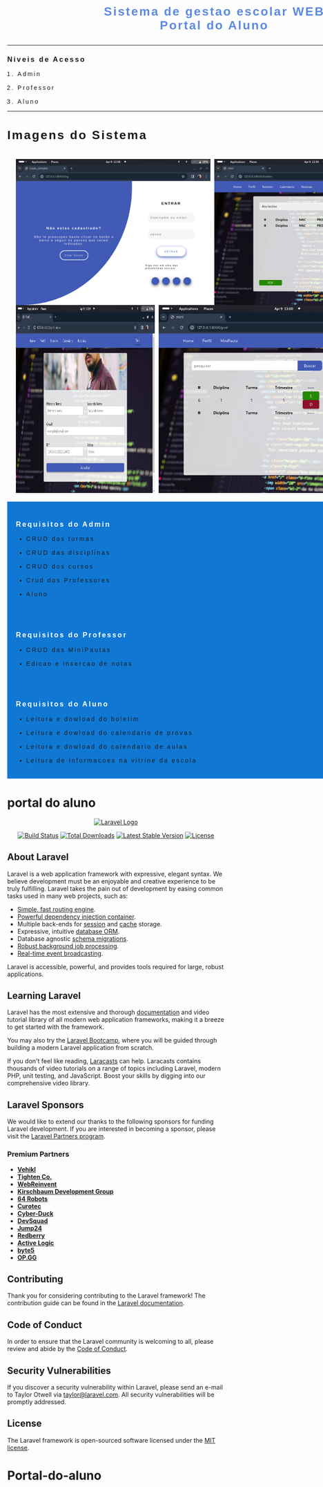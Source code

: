 <div style="width: 100vw; margin: auto; padding: 0; letter-spacing: 3px; font-family: sans-serif;">
    <h1 style="padding: 10px; color: rgb(92, 138, 224); text-align: center;">Sistema de gestao escolar WEB <br> Portal do Aluno</h1>

<hr>
<div>
<h3>Niveis de Acesso</h3>
<ol style=" display: flex; flex-direction: column; gap: 16px;">
    <li>Admin</li>
    <li>Professor</li>
    <li>Aluno</li>
</ol>
</div>
<hr>
<div>
    <h1>Imagens do Sistema</h1>
    <div style="display: flex; width: 100%; padding: 20px; gap: 1%; flex-wrap: wrap; box-sizing: border-box;">
        <img src="git/Screenshot from 2024-04-09 12-58-49.png" alt="" width="49%">
        <img src="git/Screenshot from 2024-04-09 12-59-26.png" alt="" width="49%">
        <img src="git/Screenshot from 2024-04-09 12-59-56.png " alt="" width="35%">
        <img src="git/Screenshot from 2024-04-09 13-00-28.png" alt=""
        width="63%">
    </div>
</div>
<div style="background-color: rgb(16, 120, 211); padding: 20px;">
    <h3  style="color: #fff;">Requisitos do Admin</h3>
    <ul style=" display: flex; flex-direction: column; gap: 16px;">
        <li>CRUD das turmas</li>
        <li>CRUD das disciplinas</li>
        <li>CRUD dos cursos</li>
        <li>Crud dos Professores</li>
        <li>Aluno</li>
    </ul>
</div>

<div style="background-color: rgb(16, 120, 211); padding: 20px;">
    <h3  style="color: #fff;">Requisitos do Professor</h3>
    <ul style=" display: flex; flex-direction: column; gap: 16px;">
        <li>CRUD das MiniPautas</li>
        <li>Edicao e insercao de notas</li>

</ul>
</div>
<div style="background-color: rgb(16, 120, 211); padding: 20px;">
    <h3  style="color: #fff;">Requisitos do Aluno</h3>
    <ul style=" display: flex; flex-direction: column; gap: 16px;">
        <li>Leitura e dowload do boletim</li>
        <li>Leitura e dowload do calendario de provas</li>
        <li>Leitura e dowload do calendario de aulas</li>
        <li>Leitura de informacoes na vitrine da escola</li>
    </ul>
</div>
</div>

<h1> portal do aluno</h1>
<p align="center"><a href="https://laravel.com" target="_blank"><img src="https://raw.githubusercontent.com/laravel/art/master/logo-lockup/5%20SVG/2%20CMYK/1%20Full%20Color/laravel-logolockup-cmyk-red.svg" width="400" alt="Laravel Logo"></a></p>

<p align="center">
<a href="https://github.com/laravel/framework/actions"><img src="https://github.com/laravel/framework/workflows/tests/badge.svg" alt="Build Status"></a>
<a href="https://packagist.org/packages/laravel/framework"><img src="https://img.shields.io/packagist/dt/laravel/framework" alt="Total Downloads"></a>
<a href="https://packagist.org/packages/laravel/framework"><img src="https://img.shields.io/packagist/v/laravel/framework" alt="Latest Stable Version"></a>
<a href="https://packagist.org/packages/laravel/framework"><img src="https://img.shields.io/packagist/l/laravel/framework" alt="License"></a>
</p>

## About Laravel

Laravel is a web application framework with expressive, elegant syntax. We believe development must be an enjoyable and creative experience to be truly fulfilling. Laravel takes the pain out of development by easing common tasks used in many web projects, such as:

- [Simple, fast routing engine](https://laravel.com/docs/routing).
- [Powerful dependency injection container](https://laravel.com/docs/container).
- Multiple back-ends for [session](https://laravel.com/docs/session) and [cache](https://laravel.com/docs/cache) storage.
- Expressive, intuitive [database ORM](https://laravel.com/docs/eloquent).
- Database agnostic [schema migrations](https://laravel.com/docs/migrations).
- [Robust background job processing](https://laravel.com/docs/queues).
- [Real-time event broadcasting](https://laravel.com/docs/broadcasting).

Laravel is accessible, powerful, and provides tools required for large, robust applications.

## Learning Laravel

Laravel has the most extensive and thorough [documentation](https://laravel.com/docs) and video tutorial library of all modern web application frameworks, making it a breeze to get started with the framework.

You may also try the [Laravel Bootcamp](https://bootcamp.laravel.com), where you will be guided through building a modern Laravel application from scratch.

If you don't feel like reading, [Laracasts](https://laracasts.com) can help. Laracasts contains thousands of video tutorials on a range of topics including Laravel, modern PHP, unit testing, and JavaScript. Boost your skills by digging into our comprehensive video library.

## Laravel Sponsors

We would like to extend our thanks to the following sponsors for funding Laravel development. If you are interested in becoming a sponsor, please visit the [Laravel Partners program](https://partners.laravel.com).

### Premium Partners

- **[Vehikl](https://vehikl.com/)**
- **[Tighten Co.](https://tighten.co)**
- **[WebReinvent](https://webreinvent.com/)**
- **[Kirschbaum Development Group](https://kirschbaumdevelopment.com)**
- **[64 Robots](https://64robots.com)**
- **[Curotec](https://www.curotec.com/services/technologies/laravel/)**
- **[Cyber-Duck](https://cyber-duck.co.uk)**
- **[DevSquad](https://devsquad.com/hire-laravel-developers)**
- **[Jump24](https://jump24.co.uk)**
- **[Redberry](https://redberry.international/laravel/)**
- **[Active Logic](https://activelogic.com)**
- **[byte5](https://byte5.de)**
- **[OP.GG](https://op.gg)**

## Contributing

Thank you for considering contributing to the Laravel framework! The contribution guide can be found in the [Laravel documentation](https://laravel.com/docs/contributions).

## Code of Conduct

In order to ensure that the Laravel community is welcoming to all, please review and abide by the [Code of Conduct](https://laravel.com/docs/contributions#code-of-conduct).

## Security Vulnerabilities

If you discover a security vulnerability within Laravel, please send an e-mail to Taylor Otwell via [taylor@laravel.com](mailto:taylor@laravel.com). All security vulnerabilities will be promptly addressed.

## License

The Laravel framework is open-sourced software licensed under the [MIT license](https://opensource.org/licenses/MIT).


# Portal-do-aluno
